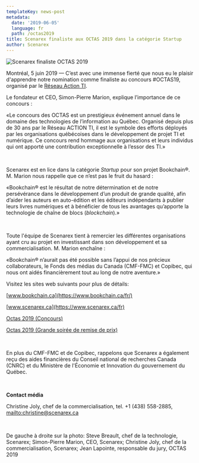 ```yaml
---
templateKey: news-post
metadata:
  date: '2019-06-05'
  language: fr
  path: /octas2019
title: Scenarex finaliste aux OCTAS 2019 dans la catégorie Startup
author: Scenarex
---
```

<img src="/img/octas19.jpg" alt="Scenarex finaliste OCTAS 2019">



Montréal, 5 juin 2019 — C’est avec une immense fierté que nous eu le plaisir d'apprendre notre nomination comme finaliste au concours #OCTAS19, organisé par le [Réseau Action TI](https://www.actionti.com/).

Le fondateur et CEO, Simon-Pierre Marion, explique l’importance de ce concours :

«Le concours des OCTAS est un prestigieux événement annuel dans le domaine des technologies de l’information au Québec. Organisé depuis plus de 30 ans par le Réseau ACTION TI, il est le symbole des efforts déployés par les organisations québécoises dans le développement de projet TI et numérique. Ce concours rend hommage aux organisations et leurs individus qui ont apporté une contribution exceptionnelle à l’essor des TI.»

<br>

Scenarex est en lice dans la catégorie _Startup_ pour son projet Bookchain®. M. Marion nous rappelle que ce n’est pas le fruit du hasard :

«Bookchain® est le résultat de notre détermination et de notre persévérance dans le développement d’un produit de grande qualité, afin d’aider les auteurs en auto-édition et les éditeurs indépendants à publier leurs livres numériques et à bénéficier de tous les avantages qu’apporte la technologie de chaîne de blocs (_blockchain_).»

<br>

Toute l'équipe de Scenarex tient à remercier les différentes organisations ayant cru au projet en investissant dans son développement et sa commercialisation. M. Marion enchaîne :

«Bookchain® n’aurait pas été possible sans l’appui de nos précieux collaborateurs, le Fonds des médias du Canada (CMF-FMC) et Copibec, qui nous ont aidés financièrement tout au long de notre aventure.»

Visitez les sites web suivants pour plus de détails:

[www.bookchain.ca](https://www.bookchain.ca/fr/)

[www.scenarex.ca](https://www.scenarex.ca/fr)

[Octas 2019 (Concours)](https://www.actionti.com/octas19/)

[Octas 2019 (Grande soirée de remise de prix)](https://www.actionti.com/calendrier/grande-soiree-des-octas-2019/)

<br>

En plus du CMF-FMC et de Copibec, rappelons que Scenarex a également reçu des aides financières du Conseil national de recherches Canada (CNRC) et du Ministère de l'Économie et Innovation du gouvernement du Québec. 

<br>

**Contact média**

Christine Joly, chef de la commercialisation, tel. +1 (438) 558-2885, <mailto:christine@scenarex.ca>

<br>

De gauche à droite sur la photo: Steve Breault, chef de la technologie, Scenarex; Simon-Pierre Marion, CEO, Scenarex; Christine Joly, chef de la commercialisation, Scenarex; Jean Lapointe, responsable du jury, OCTAS 2019
